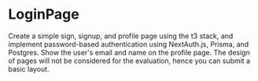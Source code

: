 # LoginPage
Create a simple sign, signup, and profile page using the t3 stack, and implement password-based authentication using NextAuth.js, Prisma, and Postgres. Show the user's email and name on the profile page. The design of pages will not be considered for the evaluation, hence you can submit a basic layout.
